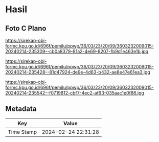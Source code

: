# Hasil

## Foto C Plano

https://sirekap-obj-formc.kpu.go.id/696f/pemilu/ppwp/36/03/23/20/09/3603232009015-20240214-235309--cb0a8379-81a2-4e69-8207-1b9d1e463e1b.jpg

https://sirekap-obj-formc.kpu.go.id/696f/pemilu/ppwp/36/03/23/20/09/3603232009015-20240214-235428--81d47924-de9e-4d63-b432-ae8e47e61ea3.jpg

https://sirekap-obj-formc.kpu.go.id/696f/pemilu/ppwp/36/03/23/20/09/3603232009015-20240214-235542--f0719812-cbf7-4ec2-af93-035aac1e0f86.jpg


## Metadata

| Key        | Value               |
| ---------- | ------------------- |
| Time Stamp | 2024-02-24 22:31:28 |



